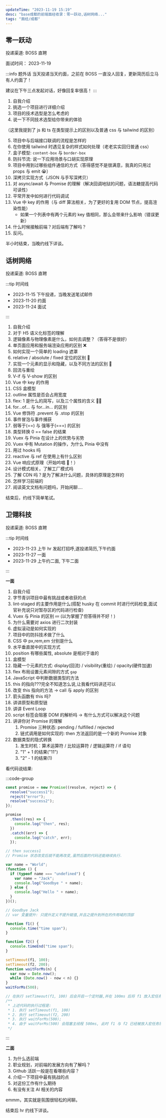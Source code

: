 ```yaml
---
updateTime: "2023-11-19 15:19"
desc: "base成都的前端面经收录：零一跃动,话树网络..."
tags: "面经/成都"
---
```


## 零一跃动

投递渠道: <HText type='info'> BOSS 直聘 </HText>

面试时间： 2023-11-19

:::info 题外话
当天投递当天约面，之前在 BOSS 一直没人回复，更新简历后立马有人约面了！

建议在下午三点发起对话，好像回复率很高！
:::

1. 自我介绍
2. 挑选一个项目进行详细介绍
3. 项目的技术选型是怎么考虑的
4. 说一下不同技术选型给你带来的体验

（这里我提到了 js 和 ts 在类型提示上的区别以及普通 css 与 tailwind 的区别）

5. 项目中与后端接口联调的流程是怎样的
6. 在你使用 tailwind 时遇见复杂的样式如何处理（老老实实回归普通 css）
7. 盒子模型: `content-box` 与 `border-box`
8. 防抖节流: 说一下应用场景与口胡实现原理
9. 项目中用到过哪些组件通信的方式（答得感觉不是很满意，我真的只用过 props 与 emit 😭）
10. 深拷贝实现方式（JSON 与手写深拷贝）
11. 对 async/await 与 Promise 的理解（解决回调地狱的问题，语法糖提高代码可读性）
12. 平常开发中如何进行代码调试
13. Vue 中 key 的作用（与 diff 算法相关，为了更好的复用 DOM 节点，提高渲染性能）
    - 如果一个列表中有两个元素的 key 值相同，那么会带来什么影响（错误更新）
14. 什么时候接触前端？对后端有了解吗？
15. 反问。

半小时结束，当晚约线下详谈。

## 话树网络

投递渠道: <HText type='info'> BOSS 直聘 </HText>

:::tip 时间线

- 2023-11-15 下午投递，当晚发送笔试邮件
- 2023-11-20 约面
- 2023-11-24 面试

:::

1. 自我介绍
2. 对于 H5 语义化标签的理解
3. 逻辑像素与物理像素是什么，如何去调整？（答得不是很好）
4. 单页面应用和服务端渲染应用的区别 ❌
5. 如何实现一个简单的 loading 遮罩
6. relative / absolute / fixed 定位的区别 🍧
7. 实现一个元素的显示和隐藏，以及不同方法的区别 🍩
8. 回流与重绘
9. V-if 与 V-show 的区别
10. Vue 中 key 的作用
11. CSS 盒模型
12. outline 属性是否会占用宽度
13. flex: 1 是什么的简写，以及三个属性的含义 🏃‍♂️
14. for...of... 与 for...in... 的区别
15. Vue 修饰符 .prevent 与 .stop 的区别
16. 事件冒泡与事件捕获
17. 弱等于(==) 与 强等于(===) 的区别
18. 类型转换 0 == false 的结果
19. Vuex 与 Pinia 在设计上的优势与劣势
20. Vuex 中有 Mutation 的操作，为什么 Pinia 中没有
21. 用过 hooks 吗
22. reactive 与 ref 在使用上有什么区别
23. Vue 响应式原理（开始吟唱 🥰！）
24. 设计模式相关，了解工厂模式吗
25. 了解 CDN 吗？是为了解决什么问题，具体的原理是怎样的
26. 怎样学习前端的
27. 阅读英文文档有问题吗，开始闲聊....

结束后，约线下简单笔试。

## 卫翎科技

投递渠道: <HText type='info'> BOSS 直聘 </HText>

:::tip 时间线

- 2023-11-23 上午 hr 发起打招呼,遂投递简历,下午约面
- 2023-11-27 一面
- 2023-11-29 上午约二面, 下午二面

:::

**一面**

1. 自我介绍
2. 字节青训项目中最有挑战或者收获的点
3. lint-staged 的主要作用是什么(搭配 husky 在 commit 时进行代码检查,面试官补充说只对暂存区的代码进行检查)
4. Vuex 与 Pinia 的区别 💤 (以为掌握了但答得并不好！)
5. 为什么需要对 axios 进行二次封装
6. 虚拟滚动是如何实现的
7. 项目中的防抖技术做了什么
8. CSS 中 px,rem,em 分别是什么
9. 水平垂直居中的实现方式
10. position 有哪些属性, absolute 是相对于谁的
11. 盒模型
12. 隐藏一个元素的方式: display(回流) / visibility(重绘) / opacity(硬件加速)
13. flex 布局设置元素间隙的方式 `gap`
14. JavaScript 中判断数据类型的方法
15. this 的指向???完全不知道怎么说,让我看代码讲还可以
16. 改变 this 指向的方法 -> call 与 apply 的区别
17. 箭头函数有 this 吗?
18. 讲讲原型和原型链
19. 讲讲 Event Loop
20. script 标签会阻塞 DOM 的解析吗 -> 有什么方式可以解决这个问题
21. 讲讲你对 Promise 的理解
    1. Promise 三种状态: pending / fulfilled / rejected
    2. 链式调用是如何实现的: then 方法返回的是一个新的 Promise 对象
22. 数据类型的隐式转换
    1. 发生时机：算术运算符 / 比较运算符 / 逻辑运算符 / if 语句
    2. "1" + 1 的结果("11")
    3. "2" - 1 的结果(1)

看代码说结果:

:::code-group

```js [Problem 1]
const promise = new Promise((resolve, reject) => {
  resolve("success1");
  reject("error");
  resolve("success2");
});

promise
  .then((res) => {
    console.log("then", res);
  })
  .catch((err) => {
    console.log("catch", err);
  });

// then success1
// Promise 状态改变后就不能再改变,虽然后面的代码还能继续执行.
```

```js [Problem 2]
var name = "World";
(function () {
  if (typeof name === "undefined") {
    var name = "Jack";
    console.log("Goodbye " + name);
  } else {
    console.log("Hello " + name);
  }
})();

// Goodbye Jack
// var 变量提升: 只提升定义不提升赋值,并且之提升到所在的作用域的顶部
```

```js [Problem 3]
function f1() {
  console.time("time span");
}

function f2() {
  console.timeEnd("time span");
}

setTimeout(f1, 100);
setTimeout(f2, 200);
function waitForMs(n) {
  var now = Date.now();
  while (Date.now() - now < n) {}
}
waitForMs(500);

// 在执行 setTimeout(f1, 100) 后会开启一个定时器,并在 100ms 后将 f1 放入宏任务队列, 但是回调函数 f1 并不会立即执行,而是等主线程空闲才会执行.
/**
 * 上述代码的执行过程是:
 * 1. 执行 setTimeout(f1, 100)
 * 2. 执行 setTimeout(f2, 200)
 * 3. 执行 waitForMs(500);
 * 4. 由于 waitForMs(500) 会阻塞主线程 500ms, 此时 f1 与 f2 已经被放入宏任务队列中会被取出并且立即执行,所以 time span 实际上是执行带来的延迟而非定时器的延迟.
 */
```

:::

**二面**

1. 为什么选前端
2. 职业规划，对前端的发展方向有了解吗？
3. Github 活跃一般是在看哪些内容？
4. 介绍一下项目中最有挑战的点
5. 对这份工作有什么期待
6. 有没有关注 AI 相关的内容

emmm，其实就是氛围很轻松的闲聊。

结束后 hr 约线下详谈。
